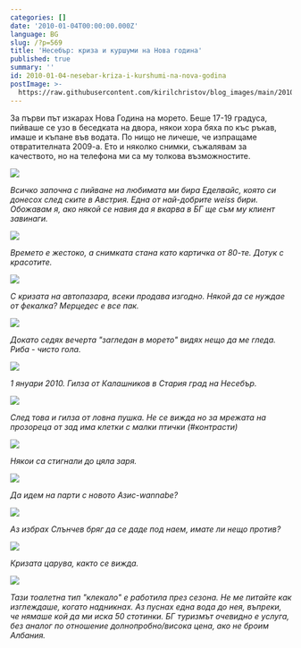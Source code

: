 ```yaml
---
categories: []
date: '2010-01-04T00:00:00.000Z'
language: BG
slug: /?p=569
title: 'Несебър: криза и куршуми на Нова година'
published: true
summary: ''
id: 2010-01-04-nesebar-kriza-i-kurshumi-na-nova-godina
postImage: >-
  https://raw.githubusercontent.com/kirilchristov/blog_images/main/2010/01/IMG_0172.jpg
---
```


За първи път изкарах Нова Година на морето. Беше 17-19 градуса, пийваше се узо в беседката на двора, някои хора бяха по къс ръкав, имаше и къпане във водата. По нищо не личеше, че изпращаме отвратителната 2009-а. Ето и няколко снимки, съжалявам за качеството, но на телефона ми са му толкова възможностите.

![](https://raw.githubusercontent.com/kirilchristov/blog_images/main/2010/01/IMG_0172.jpg)

_Всичко започна с пийване на любимата ми бира Еделвайс, която си донесох след ските в Австрия. Една от най-добрите weiss бири. Обожавам я, ако някой се навия да я вкарва в БГ ще съм му клиент завинаги._

![](https://raw.githubusercontent.com/kirilchristov/blog_images/main/2010/01/IMG_0183.jpg)

_Времето е жестоко, а снимката стана като картичка от 80-те. Дотук с красотите._

![](https://raw.githubusercontent.com/kirilchristov/blog_images/main/2010/01/IMG_0176.jpg)

_С кризата на автопазара, всеки продава изгодно. Някой да се нуждае от фекалка? Мерцедес е все пак._

![](https://raw.githubusercontent.com/kirilchristov/blog_images/main/2010/01/IMG_0181.jpg)

_Докато седях вечерта "загледан в морето" видях нещо да ме гледа. Риба - чисто гола._

![](https://raw.githubusercontent.com/kirilchristov/blog_images/main/2010/01/IMG_0186.jpg)

_1 януари 2010. Гилза от Калашников в Стария град на Несебър._

![](https://raw.githubusercontent.com/kirilchristov/blog_images/main/2010/01/IMG_0188.jpg)

_След това и гилза от ловна пушка. Не се вижда но за мрежата на прозореца от зад има клетки с малки птички (#контрасти)_

![](https://raw.githubusercontent.com/kirilchristov/blog_images/main/2010/01/IMG_0189.jpg)

_Някои са стигнали до цяла заря._

![](https://raw.githubusercontent.com/kirilchristov/blog_images/main/2010/01/IMG_0191.jpg)

_Да идем на парти с новото Азис-wannabe?_

![](https://raw.githubusercontent.com/kirilchristov/blog_images/main/2010/01/IMG_0192.jpg)

_Аз избрах Слънчев бряг да се даде под наем, имате ли нещо против?_

![](https://raw.githubusercontent.com/kirilchristov/blog_images/main/2010/01/IMG_0193.jpg)

_Кризата царува, както се вижда._

![](https://raw.githubusercontent.com/kirilchristov/blog_images/main/2010/01/IMG_0194.jpg)

_Тази тоалетна тип "клекало" е работила през сезона. Не ме питайте как изглеждаше, когато надникнах. Аз пуснах една вода до нея, въпреки, че нямаше кой да ми иска 50 стотинки. БГ туризмът очевидно е услуга, без аналог по отношение долнопробно/висока цена, ако не броим Албания._
